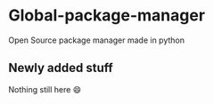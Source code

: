 # Global-package-manager
Open Source package manager made in python

## Newly added stuff
Nothing still here 😄
